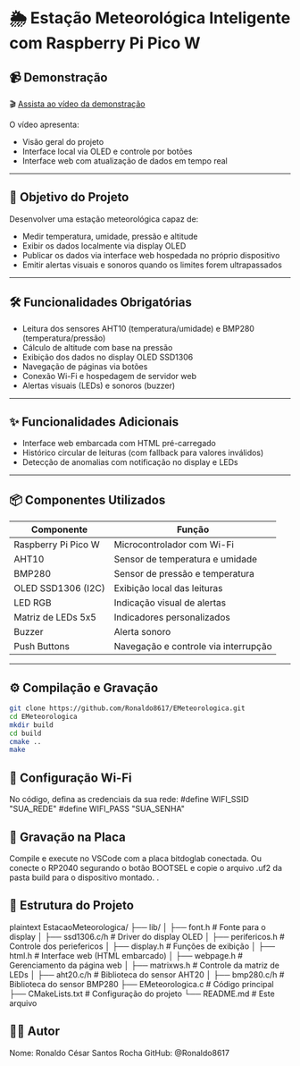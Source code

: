 # 🌦️ Estação Meteorológica Inteligente com Raspberry Pi Pico W

## 📹 Demonstração
🎬 [Assista ao vídeo da demonstração](https://youtu.be/NvOw4scISNc)

O vídeo apresenta:
- Visão geral do projeto
- Interface local via OLED e controle por botões
- Interface web com atualização de dados em tempo real

---

## 🎯 Objetivo do Projeto

Desenvolver uma estação meteorológica capaz de:
- Medir temperatura, umidade, pressão e altitude
- Exibir os dados localmente via display OLED
- Publicar os dados via interface web hospedada no próprio dispositivo
- Emitir alertas visuais e sonoros quando os limites forem ultrapassados

---

## 🛠️ Funcionalidades Obrigatórias

- Leitura dos sensores AHT10 (temperatura/umidade) e BMP280 (temperatura/pressão)
- Cálculo de altitude com base na pressão
- Exibição dos dados no display OLED SSD1306
- Navegação de páginas via botões
- Conexão Wi-Fi e hospedagem de servidor web
- Alertas visuais (LEDs) e sonoros (buzzer)

---

## ✨ Funcionalidades Adicionais

- Interface web embarcada com HTML pré-carregado
- Histórico circular de leituras (com fallback para valores inválidos)
- Detecção de anomalias com notificação no display e LEDs

---

## 📦 Componentes Utilizados

| Componente          | Função                                   |
|---------------------|------------------------------------------|
| Raspberry Pi Pico W | Microcontrolador com Wi-Fi               |
| AHT10               | Sensor de temperatura e umidade          |
| BMP280              | Sensor de pressão e temperatura          |
| OLED SSD1306 (I2C)  | Exibição local das leituras              |
| LED RGB             | Indicação visual de alertas              |
| Matriz de LEDs 5x5  | Indicadores personalizados               |
| Buzzer              | Alerta sonoro                            |
| Push Buttons        | Navegação e controle via interrupção     |

---

## ⚙️ Compilação e Gravação

```bash
git clone https://github.com/Ronaldo8617/EMeteorologica.git
cd EMeteorologica
mkdir build
cd build
cmake ..
make
```
## 🔧 Configuração Wi-Fi
No código, defina as credenciais da sua rede:
#define WIFI_SSID "SUA_REDE"
#define WIFI_PASS "SUA_SENHA"
## 🚀 Gravação na Placa
Compile e execute no VSCode com a placa bitdoglab conectada.
Ou conecte o RP2040 segurando o botão BOOTSEL e copie o arquivo .uf2 da pasta build para o dispositivo montado.
.

## 📂 Estrutura do Projeto
plaintext
EstacaoMeteorologica/
├── lib/
│   ├── font.h               # Fonte para o display
│   ├── ssd1306.c/h          # Driver do display OLED
│   ├── perifericos.h        # Controle dos periefericos 
│   ├── display.h            # Funções de exibição
│   ├── html.h               # Interface web (HTML embarcado)
│   ├── webpage.h            # Gerenciamento da página web
│   ├── matrixws.h           # Controle da matriz de LEDs
│   ├── aht20.c/h            # Biblioteca do sensor AHT20
│   ├── bmp280.c/h           # Biblioteca do sensor BMP280
├── EMeteorologica.c         # Código principal
├── CMakeLists.txt           # Configuração do projeto
└── README.md                # Este arquivo

## 👨‍💻 Autor
Nome: Ronaldo César Santos Rocha
GitHub: @Ronaldo8617

